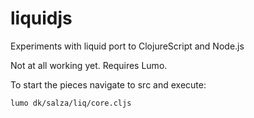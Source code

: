 # liquidjs
Experiments with liquid port to ClojureScript and Node.js

Not at all working yet.
Requires Lumo.

To start the pieces navigate to src and execute:

```
lumo dk/salza/liq/core.cljs
```